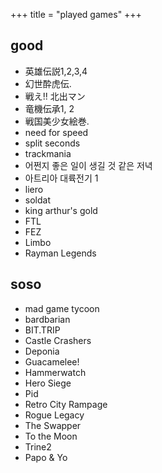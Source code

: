 +++
title = "played games"
+++

## good

- 英雄伝説1,2,3,4
- 幻世酔虎伝.
- 戦え!! 北出マン
- 竜機伝承1, 2
- 戦国美少女絵巻.
- need for speed
- split seconds
- trackmania
- 어쩐지 좋은 일이 생길 것 같은 저녁
- 아트리아 대륙전기 1
- liero
- soldat
- king arthur's gold
- FTL
- FEZ
- Limbo
- Rayman Legends

## soso

- mad game tycoon
- bardbarian
- BIT.TRIP
- Castle Crashers
- Deponia
- Guacamelee!
- Hammerwatch
- Hero Siege
- Pid
- Retro City Rampage
- Rogue Legacy
- The Swapper
- To the Moon
- Trine2
- Papo & Yo
